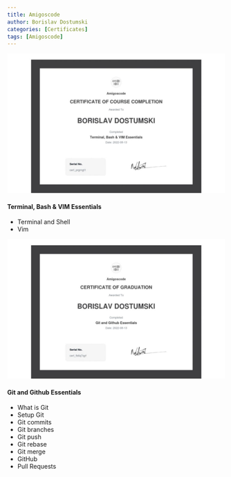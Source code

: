 ```yaml
---
title: Amigoscode 
author: Borislav Dostumski
categories: [Certificates]
tags: [Amigoscode]
---
```


![Terminal, Bash & VIM Essentials](../../assets/img/certificates/certificate-of-completion-for-terminal-bash-vim-essentials-1-1024x656.jpg)
#### Terminal, Bash & VIM Essentials
- Terminal and Shell
- Vim

![Git and Github Essentials](../../assets/img/certificates/certificate-of-completion-for-git-and-github-essentials-1024x656.jpg)
#### Git and Github Essentials
- What is Git
- Setup Git
- Git commits
- Git branches
- Git push
- Git rebase
- Git merge
- GitHub
- Pull Requests
